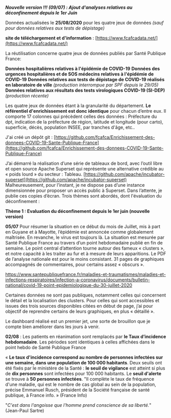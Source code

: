***Nouvelle version !!! (09/07) : Ajout d'analyses relatives au déconfinement depuis le 1er Juin*** 

Données actualisées le **25/08/2020**  pour les quatre jeux de données *(sauf pour données relatives aux tests de dépistage)*

**site de téléchargement et d'information** : [https://www.fcafcadata.net/](https://www.fcafcadata.net/)

La réutilisation concerne quatre jeux de données publiés par Santé Publique France: 

**Données hospitalières relatives à l'épidémie de COVID-19**
**Données des urgences hospitalières et de SOS médecins relatives à l'épidémie de COVID-19**
**Données relatives aux tests de dépistage de COVID-19 réalisés en laboratoire de ville** *(production interrompue par SPF depuis le 29/05)*
**Données relatives aux résultats des tests virologiques COVID-19 (SI-DEP)** *(production récente)*

Les quatre jeux de données étant à la granularité du département. **Le référentiel d'enrichissement est donc identique** pour chacun d’entre eux.
Il comporte 17 colonnes qui précèdent celles des données :
Préfecture du dpt, indication de la préfecture de région, latitude et longitude (pour carto), superficie, décès, population INSEE, par tranches d'âge, etc..

J'ai créé un dépôt git : [https://github.com/fcafca/Enrichissement-des-donnees-COVID-19-Sante-Publique-France](https://github.com/fcafca/Enrichissement-des-donnees-COVID-19-Sante-Publique-France)

J’ai démarré la réalisation d’une série de tableaux de bord, avec l’outil libre et open source Apache Superset qui représente une alternative crédible au « poids lourd » du secteur : Tableau.
[https://github.com/apache/incubator-superset](https://github.com/apache/incubator-superset)
Malheureusement, pour l’instant, je ne dispose pas d’une instance dimensionnée pour proposer un accès public à Superset.
Dans l’attente, je publie ces copies d’écran. Trois thèmes sont abordés, dont l'évaluation du déconfinement :

**Thème 1 : Evaluation du déconfinement depuis le 1er juin (nouvelle version)**

**05/07** Pour résumer la situation en ce début du mois de Juillet, mis à part en Guyane et à Mayotte, l’épidémie est annoncée comme globalement maîtrisée.
En revanche, le virus est toujours là. La situation est mesurée par Santé Publique France au travers d’un point hebdomadaire publié en fin de semaine.
Le point central d’attention tourne autour des fameux « clusters », et notre capacité à les traiter au fur et à mesure de leurs apparitions.
Le PDF de l’analyse nationale est pour le moins consistant. 31 pages de graphiques accompagnés de commentaires, pour certains assez « obscurs ».

https://www.santepubliquefrance.fr/maladies-et-traumatismes/maladies-et-infections-respiratoires/infection-a-coronavirus/documents/bulletin-national/covid-19-point-epidemiologique-du-30-juillet-2020

Certaines données ne sont pas publiques, notamment celles qui concernent le détail et la localisation des clusters.
Pour celles qui sont accessibles et issues des trois sources disponibles citées en début de page, j’ai pour objectif de reprendre certains de leurs graphiques, en plus « détaillé ».

Le dashboard réalisé est un premier jet, une sorte de brouillon que je compte bien améliorer dans les jours à venir.

**02/08** : Les patients en réanimation sont remplacés par **le Taux d’incidence hebdomadaire**. Les périodes sont identiques à celles affichées dans le point hebdo de Santé Publique France

« **Le taux d'incidence correspond au nombre de personnes infectées sur une semaine, dans une population de 100 000 habitants**. 
Deux seuils ont été fixés par le ministère de la Santé : **le seuil de vigilance** est atteint si plus de **dix personnes** sont infectées pour 100 000 habitants. Le **seuil d'alerte** se trouve à **50 personnes infectées**. "Il complète le taux de fréquence d'une maladie, qui est le nombre de cas global au sein de la population, précise Emmanuel Rusch, président de la Société française de santé publique, à France info. » 
(France Info)

"*C'est dans l'angoisse que l'homme prend conscience de sa liberté.*" (Jean-Paul Sartre)
